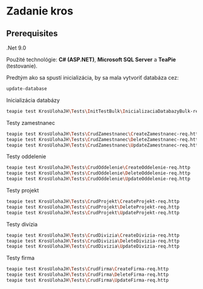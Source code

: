 # Zadanie kros

## Prerequisites
.Net 9.0

Použité technológie: **C# (ASP.NET)**,  **Microsoft SQL Server** a **TeaPie** (testovanie).

Predtým ako sa spustí inicializácia, by sa mala vytvoriť databáza cez:

```sh
update-database
```

Inicializácia databázy

```sh
teapie test KrosUlohaJH\Tests\InitTestBulk\InicializaciaDatabazyBulk-req.http 
```


Testy zamestnanec
 ```sh
teapie test KrosUlohaJH\Tests\CrudZamestnanec\CreateZamestnanec-req.http
teapie test KrosUlohaJH\Tests\CrudZamestnanec\DeleteZamestnanec-req.http
teapie test KrosUlohaJH\Tests\CrudZamestnanec\UpdateZamestnanec-req.http
```

Testy oddelenie
 ```sh
teapie test KrosUlohaJH\Tests\CrudOddelenie\CreateOddelenie-req.http
teapie test KrosUlohaJH\Tests\CrudOddelenie\DeleteOddelenie-req.http
teapie test KrosUlohaJH\Tests\CrudOddelenie\UpdateOddelenie-req.http
```

Testy projekt
 ```sh
teapie test KrosUlohaJH\Tests\CrudProjekt\CreateProjekt-req.http
teapie test KrosUlohaJH\Tests\CrudProjekt\DeleteProjekt-req.http
teapie test KrosUlohaJH\Tests\CrudProjekt\UpdateProjekt-req.http
```

Testy divízia
 ```sh
teapie test KrosUlohaJH\Tests\CrudDivizia\CreateDivizia-req.http
teapie test KrosUlohaJH\Tests\CrudDivizia\DeleteDivizia-req.http
teapie test KrosUlohaJH\Tests\CrudDivizia\UpdateDivizia-req.http
```

Testy firma
 ```sh
teapie test KrosUlohaJH\Tests\CrudFirma\CreateFirma-req.http
teapie test KrosUlohaJH\Tests\CrudFirma\DeleteFirma-req.http
teapie test KrosUlohaJH\Tests\CrudFirma\UpdateFirma-req.http
```
